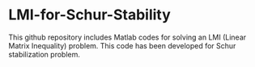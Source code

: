 # LMI-for-Schur-Stability
This github repository includes Matlab codes for solving an LMI (Linear Matrix Inequality) problem. This code has been developed for Schur stabilization problem.
